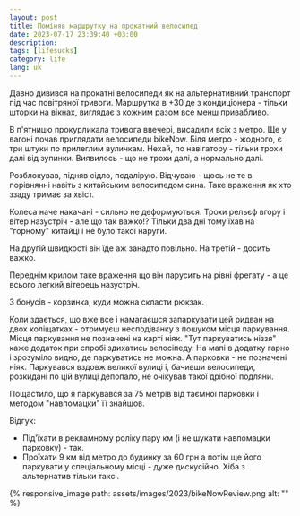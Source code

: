 ```yaml
---
layout: post
title: Поміняв маршрутку на прокатний велосипед
date: 2023-07-17 23:39:40 +03:00
description: 
tags: [lifesucks]
category: life
lang: uk
---
```


Давно дивився на прокатні велосипеди як на альтернативний транспорт під час повітряної тривоги.
Маршрутка в +30 де з кондиціонера - тільки шторки на вікнах, виглядає з кожним разом все менш привабливо.

В п'ятницю прокурликала тривога ввечері, висадили всіх з метро.
Ще у вагоні почав приглядати велосипеди bikeNow.
Біля метро - жодного, є три штуки по прилеглим вуличкам. 
Нехай, по навігатору - тільки трохи далі від зупинки. 
Виявилось - що не трохи далі, а нормально далі. 

Розблокував, підняв сідло, пєдалірую.
Відчуваю - щось не те в порівнянні навіть з китайським велосипедом сина.
Таке враження як хто ззаду тримає за хвіст.

Колеса наче накачані - сильно не деформуються.
Трохи рельєф вгору і вітер назустріч - але що так важко!?
Тільки два дні тому їхав на "горному" китайці і не було такої наруги.

На другій швидкості він їде аж занадто повільно. 
На третій - досить важко.

Переднім крилом таке враження що він парусить на рівні фрегату - а це всього легкий вітерець назустріч.

З бонусів - корзинка, куди можна скласти рюкзак.

Коли здається, що вже все і намагаєшся запаркувати цей ридван на двох коліщатках - отримуєш несподіванку з пошуком місця паркування.
Місця паркування не позначені на карті ніяк.
"Тут паркуватись ніззя" каже додаток при спробі здихатись велосіпеду.
На мапі в додатку гарно і зрозуміло видно, де паркуватись не можна.
А парковки - не позначені ніяк.
Паркувався вздовж великої вулиці і, бачивши велосипеди, розкидані по цій вулиці депопало, не очікував такої дрібної подляни.

Пощастило, що я паркувався за 75 метрів від таємної парковки і методом "навпомацки" її знайшов.

Відгук:
* Під'їхати в рекламному роліку пару км (і не шукати навпомацки парковку) - так. 
* Проїхати 9 км від метро до будинку за 60 грн а потім ще його паркувати у спеціальному місці - дуже дискусійно.
  Хіба з альтернатив тільки таксі.

{% responsive_image path: assets/images/2023/bikeNowReview.png alt: "" %}
